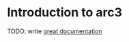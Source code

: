 # Introduction to arc3

TODO: write [great documentation](http://jacobian.org/writing/what-to-write/)
